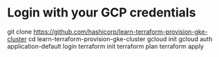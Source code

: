 # Login with your GCP credentials 
git clone https://github.com/hashicorp/learn-terraform-provision-gke-cluster
cd learn-terraform-provision-gke-cluster
gcloud init
gcloud auth application-default login
terraform init
terraform plan
terraform apply
